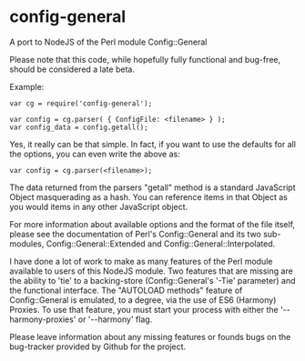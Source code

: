 config-general
==============

A port to NodeJS of the Perl module Config::General

Please note that this code, while hopefully fully functional and bug-free,
should be considered a late beta.

Example:
	
	var cg = require('config-general');
	
	var config = cg.parser( { ConfigFile: <filename> } );
	var config_data = config.getall();

Yes, it really can be that simple. In fact, if you want to use the defaults
for all the options, you can even write the above as:
	
	var config = cg.parser(<filename>);

The data returned from the parsers "getall" method is a standard
JavaScript Object masquerading as a hash. You can reference items in
that Object as you would items in any other JavaScript object.

For more information about available options and the format of the file
itself, please see the documentation of Perl's Config::General and its
two sub-modules, Config::General::Extended and Config::General::Interpolated.

I have done a lot of work to make as many features of the Perl module
available to users of this NodeJS module. Two features that are missing are
the ability to 'tie' to a backing-store (Config::General's '-Tie' parameter)
and the functional interface. The "AUTOLOAD methods" feature of
Config::General is emulated, to a degree, via the use of ES6 (Harmony)
Proxies. To use that feature, you must start your process with either the
'--harmony-proxies' or '--harmony' flag.

Please leave information about any missing features or founds bugs on the
bug-tracker provided by Github for the project.
